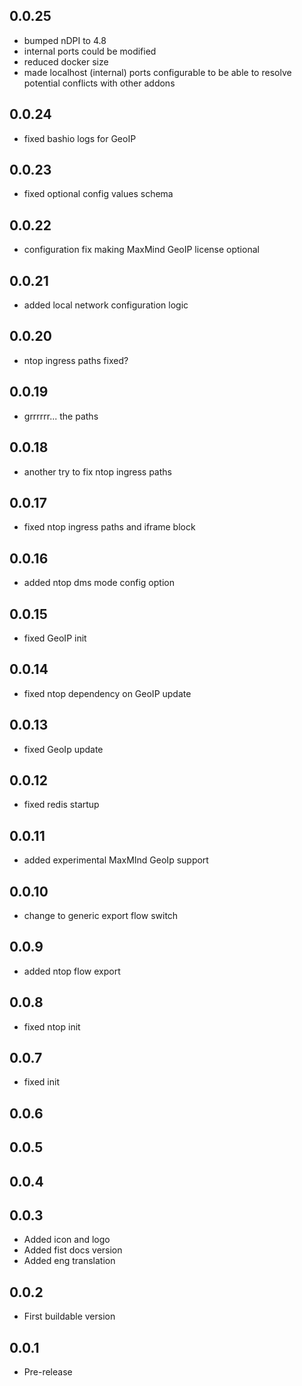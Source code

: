 <!-- https://developers.home-assistant.io/docs/add-ons/presentation#keeping-a-changelog -->

## 0.0.25

- bumped nDPI to 4.8
- internal ports could be modified
- reduced docker size
- made localhost (internal) ports configurable to be able to resolve potential conflicts with other addons

## 0.0.24

- fixed bashio logs for GeoIP

## 0.0.23

- fixed optional config values schema

## 0.0.22

- configuration fix making MaxMind GeoIP license optional

## 0.0.21

- added local network configuration logic

## 0.0.20

- ntop ingress paths fixed?

## 0.0.19

- grrrrrr... the paths

## 0.0.18

- another try to fix ntop ingress paths

## 0.0.17

- fixed ntop ingress paths and iframe block

## 0.0.16

- added ntop dms mode config option

## 0.0.15

- fixed GeoIP init

## 0.0.14

- fixed ntop dependency on GeoIP update

## 0.0.13

- fixed GeoIp update

## 0.0.12

- fixed redis startup

## 0.0.11

- added experimental MaxMInd GeoIp support

## 0.0.10

- change to generic export flow switch

## 0.0.9

- added ntop flow export

## 0.0.8

- fixed ntop init

## 0.0.7

- fixed init

## 0.0.6

## 0.0.5

## 0.0.4

## 0.0.3

- Added icon and logo
- Added fist docs version
- Added eng translation

## 0.0.2

- First buildable version

## 0.0.1

- Pre-release


